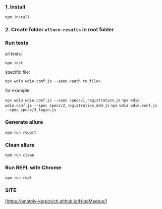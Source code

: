 ### 1. Install
`npm install`

### 2. Create folder `allure-results` in root folder


### Run tests
all tests:

`npm test`

specific file:

`npx wdio wdio.conf.js --spec <path to file>`

for example:

`npx wdio wdio.conf.js --spec specs/1_registration.js`
`npx wdio wdio.conf.js --spec specs/2_registration_ddd.js`
`npx wdio wdio.conf.js --spec specs/3_login.js`

### Generate allure
`npm run report`

### Clean allure
`npm run clean`

### Run REPL with Chrome
`npm run repl`

### SITE
[https://anatoly-karpovich.github.io/HiqoMeetup/]
